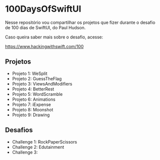 # 100DaysOfSwiftUI
Nesse repositório vou compartilhar os projetos que fizer durante o desafio de 100 dias de SwiftUI, do Paul Hudson.

Caso queira saber mais sobre o desafio, acesse: 

https://www.hackingwithswift.com/100

## Projetos

- Projeto 1: WeSplit
- Projeto 2: GuessTheFlag
- Projeto 3: ViewsAndModifiers
- Projeto 4: BetterRest
- Projeto 5: WordScramble
- Projeto 6: Animations
- Projeto 7: iExpense
- Projeto 8: Moonshot
- Projeto 9: Drawing

## Desafios

- Challenge 1: RockPaperScissors
- Challenge 2: Edutainment
- Challenge 3: 
